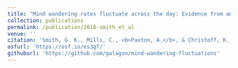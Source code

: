 ```yaml
---
title: "Mind wandering rates fluctuate across the day: Evidence from an experience sampling study"
collection: publications
permalink: /publication/2018-smith_et_al
venue: ''
citation: 'Smith, G. K., Mills, C., <b>Paxton, A.</b>, & Christoff, K. (under review). Mind wandering rates fluctuate across the day: Evidence from an experience sampling study.'
osfurl: 'https://osf.io/es3gf/'
githuburl: 'https://github.com/galagon/mind-wandering-fluctuations'
---
```

